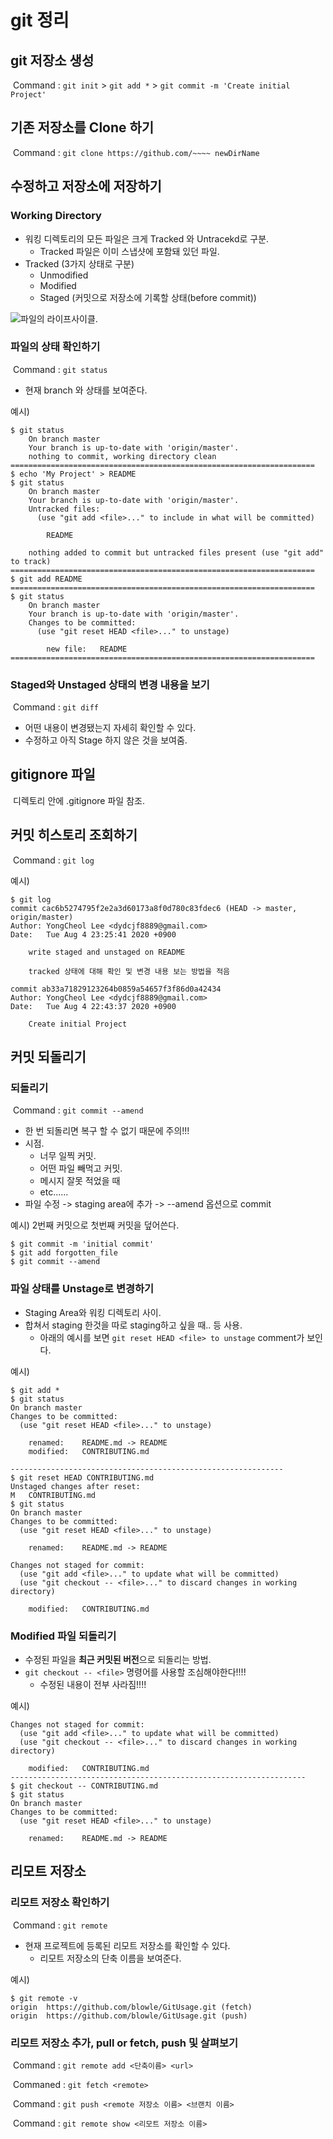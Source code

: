 # git 정리

## git 저장소 생성


​	Command : `git init` > `git add *` > `git commit -m 'Create initial Project'`

## 기존 저장소를 Clone 하기

​	Command :  `git clone https://github.com/~~~~ newDirName`



## 수정하고 저장소에 저장하기

### Working Directory

* 워킹 디렉토리의 모든 파일은 크게 Tracked 와 Untracekd로 구분.
  * Tracked 파일은 이미 스냅샷에 포함돼 있던 파일.
* Tracked (3가지 상태로 구분)
  * Unmodified
  * Modified
  * Staged (커밋으로 저장소에 기록할 상태(before commit))

![파일의 라이프사이클.](https://git-scm.com/book/en/v2/images/lifecycle.png)



### 파일의 상태 확인하기

​	Command : `git status` 

* 현재 branch 와 상태를 보여준다.

예시)

```
$ git status
	On branch master
	Your branch is up-to-date with 'origin/master'.
	nothing to commit, working directory clean
====================================================================
$ echo 'My Project' > README
$ git status
	On branch master
    Your branch is up-to-date with 'origin/master'.
    Untracked files:
      (use "git add <file>..." to include in what will be committed)

        README

    nothing added to commit but untracked files present (use "git add" to track)
====================================================================
$ git add README
====================================================================
$ git status
    On branch master
    Your branch is up-to-date with 'origin/master'.
    Changes to be committed:
      (use "git reset HEAD <file>..." to unstage)

        new file:   README	
====================================================================

```



### Staged와 Unstaged 상태의 변경 내용을 보기

​	Command : `git diff`

* 어떤 내용이 변경됐는지 자세히 확인할 수 있다.
* 수정하고 아직 Stage 하지 않은 것을 보여줌.

## gitignore 파일

​	디렉토리 안에 .gitignore 파일 참조.



## 커밋 히스토리 조회하기



​	Command : `git log`

예시)

```
$ git log
commit cac6b5274795f2e2a3d60173a8f0d780c83fdec6 (HEAD -> master, origin/master)
Author: YongCheol Lee <dydcjf8889@gmail.com>
Date:   Tue Aug 4 23:25:41 2020 +0900

    write staged and unstaged on README

    tracked 상태에 대해 확인 및 변경 내용 보는 방법을 적음

commit ab33a71829123264b0859a54657f3f86d0a42434
Author: YongCheol Lee <dydcjf8889@gmail.com>
Date:   Tue Aug 4 22:43:37 2020 +0900

    Create initial Project
```



## 커밋 되돌리기

### 되돌리기



​	Command : `git commit --amend`

* 한 번 되돌리면 복구 할 수 없기 때문에 주의!!!
* 시점.
  * 너무 일찍 커밋.
  * 어떤 파일 빼먹고 커밋.
  * 메시지 잘못 적었을 때
  * etc......
* 파일 수정 -> staging area에 추가 -> --amend 옵션으로 commit

예시)  2번째 커밋으로 첫번째 커밋을 덮어쓴다.

```
$ git commit -m 'initial commit'
$ git add forgotten_file
$ git commit --amend
```



### 파일 상태를 Unstage로 변경하기

* Staging Area와 워킹 디렉토리 사이.
* 합쳐서 staging 한것을 따로 staging하고 싶을 때.. 등 사용.
  * 아래의 예시를 보면 `git reset HEAD <file> to unstage` comment가 보인다.

예시)

```
$ git add *
$ git status
On branch master
Changes to be committed:
  (use "git reset HEAD <file>..." to unstage)

    renamed:    README.md -> README
    modified:   CONTRIBUTING.md
    
-------------------------------------------------------------
$ git reset HEAD CONTRIBUTING.md
Unstaged changes after reset:
M	CONTRIBUTING.md
$ git status
On branch master
Changes to be committed:
  (use "git reset HEAD <file>..." to unstage)

    renamed:    README.md -> README

Changes not staged for commit:
  (use "git add <file>..." to update what will be committed)
  (use "git checkout -- <file>..." to discard changes in working directory)

    modified:   CONTRIBUTING.md
```

### Modified 파일 되돌리기

* 수정된 파일을 **최근 커밋된 버전**으로 되돌리는 방법.
* `git checkout -- <file>` 명령어를 사용할 조심해야한다!!!!
  * 수정된 내용이 전부 사라짐!!!!

예시)

```
Changes not staged for commit:
  (use "git add <file>..." to update what will be committed)
  (use "git checkout -- <file>..." to discard changes in working directory)

    modified:   CONTRIBUTING.md
------------------------------------------------------------------
$ git checkout -- CONTRIBUTING.md
$ git status
On branch master
Changes to be committed:
  (use "git reset HEAD <file>..." to unstage)

    renamed:    README.md -> README
```



## 리모트 저장소

### 리모트 저장소 확인하기



​	Command : `git remote`

* 현재 프로젝트에 등록된 리모트 저장소를 확인할 수 있다.
  * 리모트 저장소의 단축 이름을 보여준다.

예시)

```
$ git remote -v
origin  https://github.com/blowle/GitUsage.git (fetch)
origin  https://github.com/blowle/GitUsage.git (push)
```



### 리모트 저장소 추가, pull or fetch, push 및 살펴보기



​	Command : `git remote add <단축이름> <url>`

​	Commaned : `git fetch <remote>`

​	Command : `git push <remote 저장소 이름> <브랜치 이름>`

​	Command : `git remote show <리모트 저장소 이름>`



## 












